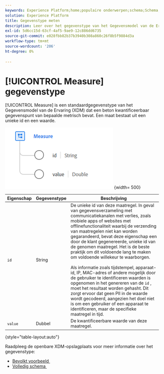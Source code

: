 ```yaml
---
keywords: Experience Platform;home;populaire onderwerpen;schema;Schema;XDM;velden;schema's;Schema's;maatregel;datatype;data-type;data-type;
solution: Experience Platform
title: Gegevenstype meten
description: Leer over het gegevenstype van het Gegevensmodel van de Ervaring van de Meetlat (XDM).
exl-id: 5d6cc15d-63cf-4af5-9ae9-12c886dd6735
source-git-commit: e028fbb82b37b3940b308a860c26f8b5f9884d3a
workflow-type: tm+mt
source-wordcount: '206'
ht-degree: 0%

---
```


# [!UICONTROL Measure] gegevenstype

[!UICONTROL Measure] is een standaardgegevenstype van het Gegevensmodel van de Ervaring (XDM) dat een beton kwantificeerbaar gegevenspunt van bepaalde metrisch bevat. Een maat bestaat uit een unieke id en een waarde.

![&#x200B; meetbeeld &#x200B;](../images/data-types/measure.PNG) {width= 500}

| Eigenschap | Gegevenstype | Beschrijving |
| --- | --- | --- |
| `id` | String | De unieke id van deze maatregel. In geval van gegevensverzameling met communicatiekanalen met verlies, zoals mobiele apps of websites met offlinefunctionaliteit waarbij de verzending van maatregelen niet kan worden gegarandeerd, bevat deze eigenschap een door de klant gegenereerde, unieke id van de genomen maatregel. Het is de beste praktijk om dit voldoende lang te maken om voldoende willekeur te waarborgen. <br><br> Als informatie zoals tijdstempel, apparaat-id, IP, MAC-adres of andere mogelijk door de gebruiker te identificeren waarden is opgenomen in het genereren van de `id` , moet het resultaat worden gehasht. Dit zorgt ervoor dat geen PII in de waarde wordt gecodeerd, aangezien het doel niet is om een gebruiker of een apparaat te identificeren, maar de specifieke maatregel in tijd. |
| `value` | Dubbel | De kwantificeerbare waarde van deze maatregel. |

{style="table-layout:auto"}

Raadpleeg de openbare XDM-opslagplaats voor meer informatie over het gegevenstype:

* [&#x200B; Bevolkt voorbeeld &#x200B;](https://github.com/adobe/xdm/blob/master/components/datatypes/data/measure.example.1.json)
* [&#x200B; Volledig schema &#x200B;](https://github.com/adobe/xdm/blob/master/components/datatypes/data/measure.schema.json)
